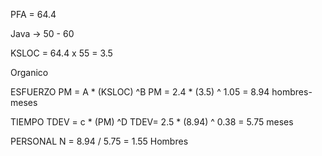 PFA = 64.4

Java -> 50 - 60

KSLOC = 64.4 x 55 = 3.5

Organico

ESFUERZO
    PM = A * (KSLOC) ^B
    PM = 2.4 * (3.5) ^ 1.05 = 8.94 hombres-meses

TIEMPO
    TDEV = c * (PM) ^D
    TDEV= 2.5 * (8.94) ^ 0.38 = 5.75 meses

PERSONAL
    N = 8.94 / 5.75 = 1.55 Hombres
